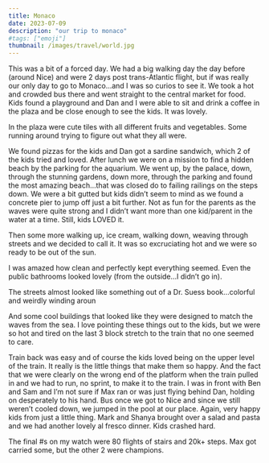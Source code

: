 ```yaml
---
title: Monaco
date: 2023-07-09
description: "our trip to monaco"
#tags: ["emoji"]
thumbnail: /images/travel/world.jpg
---
```


This was a bit of a forced day. We had a big walking day the day before (around Nice) and were 2 days post trans-Atlantic flight, but if was really our only day to go to Monaco…and I was so curios to see it. We took a hot and crowded bus there and went straight to the central market for food. Kids found a playground and Dan and I were able to sit and drink a coffee in the plaza and be close enough to see the kids. It was lovely.

In the plaza were cute tiles with all different fruits and vegetables. Some running around trying to figure out what they all were.

We found pizzas for the kids and Dan got a sardine sandwich, which 2 of the kids tried and loved. After lunch we were on a mission to find a hidden beach by the parking for the aquarium. We went up, by the palace, down, through the stunning gardens, down more, through the parking and found the most amazing beach…that was closed do to failing railings on the steps down. We were a bit gutted but kids didn’t seem to mind as we found a concrete pier to jump off just a bit further. Not as fun for the parents as the waves were quite strong and I didn’t want more than one kid/parent in the water at a time. Still, kids LOVED it.

Then some more walking up, ice cream, walking down, weaving through streets and we decided to call it. It was so excruciating hot and we were so ready to be out of the sun. 

I was amazed how clean and perfectly kept everything seemed. Even the public bathrooms looked lovely (from the outside…I didn’t go in). 

The streets almost looked like something out of a Dr. Suess book…colorful and weirdly winding aroun

And some cool buildings that looked like they were designed to match the waves from the sea. I love pointing these things out to the kids, but we were so hot and tired on the last 3 block stretch to the train that no one seemed to care. 

Train back was easy and of course the kids loved being on the upper level of the train. It really is the little things that make them so happy. And the fact that we were clearly on the wrong end of the platform when the train pulled in and we had to run, no sprint, to make it to the train. I was in front with Ben and Sam and I’m not sure if Max ran or was just flying behind Dan, holding on desperately to his hand. 
Bus once we got to Nice and since we still weren’t cooled down, we jumped in the pool at our place. Again, very happy kids from just a little thing. Mark and Shanya brought over a salad and pasta and we had another lovely al fresco dinner. Kids crashed hard.

The final #s on my watch were 80 flights of stairs and 20k+ steps. Max got carried some, but the other 2 were champions.
